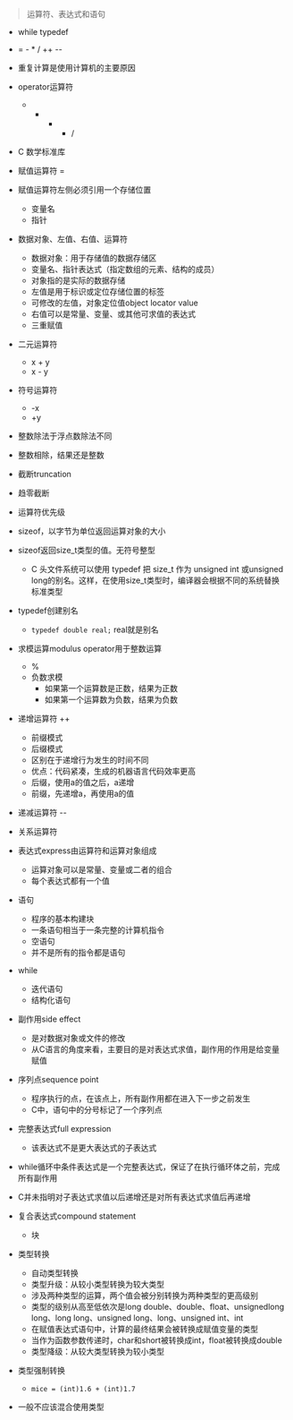 > 运算符、表达式和语句

- while typedef
- = - * / ++ --
- 重复计算是使用计算机的主要原因

- operator运算符
  - + - *  /

- C 数学标准库

- 赋值运算符 =

- 赋值运算符左侧必须引用一个存储位置
  - 变量名
  - 指针

- 数据对象、左值、右值、运算符
  - 数据对象：用于存储值的数据存储区
  - 变量名、指针表达式（指定数组的元素、结构的成员）
  - 对象指的是实际的数据存储
  - 左值是用于标识或定位存储位置的标签
  - 可修改的左值，对象定位值object locator value
  - 右值可以是常量、变量、或其他可求值的表达式
  - 三重赋值

- 二元运算符
  - x + y
  - x - y

- 符号运算符
  - -x
  - +y

- 整数除法于浮点数除法不同
- 整数相除，结果还是整数
- 截断truncation

- 趋零截断

- 运算符优先级

- sizeof，以字节为单位返回运算对象的大小
- sizeof返回size_t类型的值。无符号整型
  - C 头文件系统可以使用 typedef 把 size_t 作为 unsigned int 或unsigned long的别名。这样，在使用size_t类型时，编译器会根据不同的系统替换标准类型

- typedef创建别名
  - `typedef double real;` real就是别名

- 求模运算modulus operator用于整数运算
  - %
  - 负数求模
    - 如果第一个运算数是正数，结果为正数
    - 如果第一个运算数为负数，结果为负数

- 递增运算符 ++
  - 前缀模式
  - 后缀模式
  - 区别在于递增行为发生的时间不同
  - 优点：代码紧凑，生成的机器语言代码效率更高
  - 后缀，使用a的值之后，a递增
  - 前缀，先递增a，再使用a的值

- 递减运算符 --

- 关系运算符

- 表达式express由运算符和运算对象组成
  - 运算对象可以是常量、变量或二者的组合
  - 每个表达式都有一个值
- 语句
  - 程序的基本构建块
  - 一条语句相当于一条完整的计算机指令
  - 空语句
  - 并不是所有的指令都是语句

- while
  - 迭代语句
  - 结构化语句

- 副作用side effect
  - 是对数据对象或文件的修改
  - 从C语言的角度来看，主要目的是对表达式求值，副作用的作用是给变量赋值

- 序列点sequence point
  - 程序执行的点，在该点上，所有副作用都在进入下一步之前发生
  - C中，语句中的分号标记了一个序列点

- 完整表达式full expression 
  - 该表达式不是更大表达式的子表达式

- while循环中条件表达式是一个完整表达式，保证了在执行循环体之前，完成所有副作用

- C并未指明对子表达式求值以后递增还是对所有表达式求值后再递增

- 复合表达式compound statement
  - 块

- 类型转换
  - 自动类型转换
  - 类型升级：从较小类型转换为较大类型
  - 涉及两种类型的运算，两个值会被分别转换为两种类型的更高级别
  - 类型的级别从高至低依次是long double、double、float、unsignedlong long、long long、unsigned long、long、unsigned int、int
  - 在赋值表达式语句中，计算的最终结果会被转换成赋值变量的类型
  - 当作为函数参数传递时，char和short被转换成int，float被转换成double
  - 类型降级：从较大类型转换为较小类型

- 类型强制转换
  - `mice = (int)1.6 + (int)1.7`

- 一般不应该混合使用类型